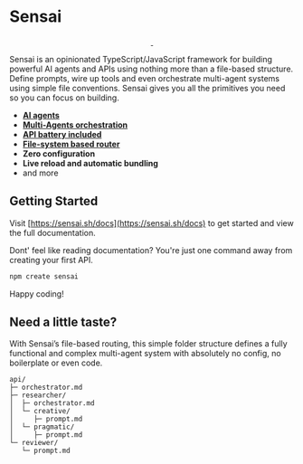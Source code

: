 # Sensai

<p align="center">
  <a aria-label="NPM version" href="https://www.npmjs.com/package/sensai">
    <img alt="" src="https://img.shields.io/npm/v/sensai.svg?style=for-the-badge&labelColor=3d3d3d">
  </a> 
  <a aria-label="Join the community" href="https://github.com/sensaihq/sensai/discussions">
    <img alt="" src="https://img.shields.io/badge/Join%20the%20community-f62681.svg?style=for-the-badge&labelColor=000000&logoWidth=20">
  </a>
</p>

Sensai is an opinionated TypeScript/JavaScript framework for building powerful AI agents and APIs using nothing more than a file-based structure. Define prompts, wire up tools and even orchestrate multi-agent systems using simple file conventions. Sensai gives you all the primitives you need so you can focus on building.

- [**AI agents**](https://sensai.sh/docs/agent/prompt)
- [**Multi-Agents orchestration**](https://sensai.sh/docs/multi-agent/orchestrator)
- [**API battery included**](https://www.sensai.sh/docs/building)
- [**File-system based router**](https://www.sensai.sh/docs/routing)
- **Zero configuration**
- **Live reload and automatic bundling**
- and more
<!-- - and [more](https://sensai.sh/docs#features) -->

## Getting Started

Visit [https://sensai.sh/docs](https://sensai.sh/docs) to get started and view the full documentation.

Dont' feel like reading documentation? You're just one command away from creating your first API.

```sh
npm create sensai
```

Happy coding!

## Need a little taste?

With Sensai’s file-based routing, this simple folder structure defines a fully functional and complex multi-agent system with absolutely no config, no boilerplate or even code.

```
api/
├─ orchestrator.md
├─ researcher/
│  ├─ orchestrator.md
│  └─ creative/
│     ├─ prompt.md
│  └─ pragmatic/
│     ├─ prompt.md
└─ reviewer/
   └─ prompt.md
```
